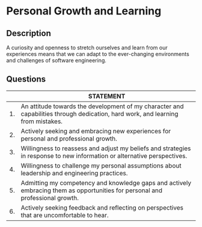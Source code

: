 # Personal Growth and Learning

## Description
A curiosity and openness to stretch ourselves and learn from our experiences means that we can adapt to the ever-changing environments and challenges of software engineering. 

## Questions

| | STATEMENT  	|
| ---	| ---	|
| 1. | An attitude towards the development of my character and capabilities through dedication, hard work, and learning from mistakes. 	|
| 2. | Actively seeking and embracing new experiences for personal and professional growth. |
| 3. | Willingness to reassess and adjust my beliefs and strategies in response to new information or alternative perspectives. |
| 4. | Willingness to challenge my personal assumptions about leadership and engineering practices. |
| 5. | Admitting my competency and knowledge gaps and actively embracing them as opportunities for personal and professional growth. |
| 6. | Actively seeking feedback and reflecting on perspectives that are uncomfortable to hear. |

